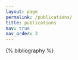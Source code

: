 ```yaml
---
layout: page
permalink: /publications/
title: publications
nav: true
nav_order: 3
---
```


<!-- _pages/publications.md -->
<div class="publications">

{% bibliography %}

</div>
